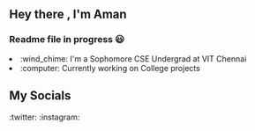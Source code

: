 ## Hey there , I'm Aman 
### Readme file in progress :smiley:
<li>:wind_chime: I'm a Sophomore CSE Undergrad at VIT Chennai</li>
<li> :computer: Currently working on College projects</li>

## My Socials
:twitter:<a href="https://twitter.com/Aman__74"></a>
:instagram:<a href="https://www.instagram.com/aman._.74/"></a>
